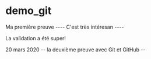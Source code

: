 # demo_git
Ma première preuve   ---- C'est très intéresan   ----

La validation a été super!

20 mars 2020 -- la deuxième preuve avec Git et GitHub --
